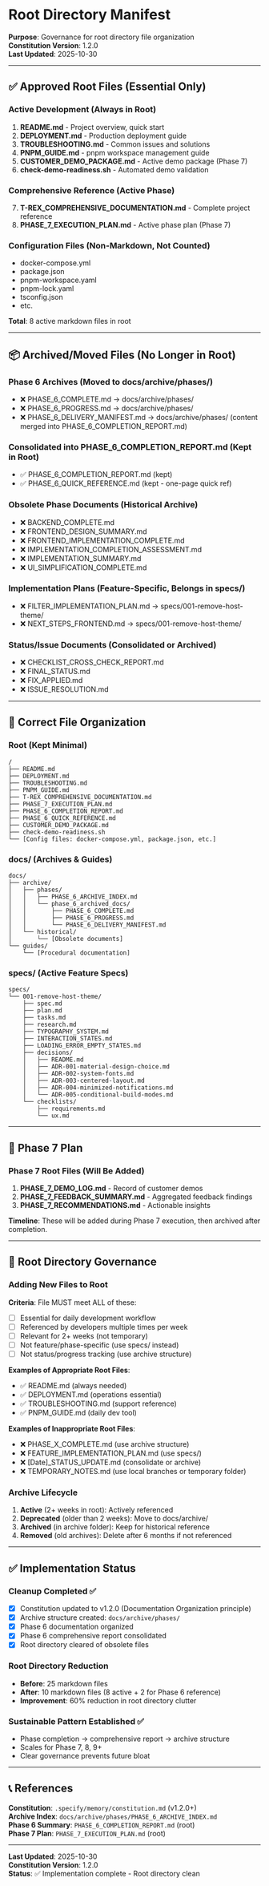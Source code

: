 # Root Directory Manifest

**Purpose**: Governance for root directory file organization  
**Constitution Version**: 1.2.0  
**Last Updated**: 2025-10-30

---

## ✅ Approved Root Files (Essential Only)

### Active Development (Always in Root)
1. **README.md** - Project overview, quick start
2. **DEPLOYMENT.md** - Production deployment guide
3. **TROUBLESHOOTING.md** - Common issues and solutions
4. **PNPM_GUIDE.md** - pnpm workspace management guide
5. **CUSTOMER_DEMO_PACKAGE.md** - Active demo package (Phase 7)
6. **check-demo-readiness.sh** - Automated demo validation

### Comprehensive Reference (Active Phase)
7. **T-REX_COMPREHENSIVE_DOCUMENTATION.md** - Complete project reference
8. **PHASE_7_EXECUTION_PLAN.md** - Active phase plan (Phase 7)

### Configuration Files (Non-Markdown, Not Counted)
- docker-compose.yml
- package.json
- pnpm-workspace.yaml
- pnpm-lock.yaml
- tsconfig.json
- etc.

**Total**: 8 active markdown files in root

---

## 📦 Archived/Moved Files (No Longer in Root)

### Phase 6 Archives (Moved to docs/archive/phases/)
- ❌ PHASE_6_COMPLETE.md → docs/archive/phases/
- ❌ PHASE_6_PROGRESS.md → docs/archive/phases/
- ❌ PHASE_6_DELIVERY_MANIFEST.md → docs/archive/phases/ (content merged into PHASE_6_COMPLETION_REPORT.md)

### Consolidated into PHASE_6_COMPLETION_REPORT.md (Kept in Root)
- ✅ PHASE_6_COMPLETION_REPORT.md (kept)
- ✅ PHASE_6_QUICK_REFERENCE.md (kept - one-page quick ref)

### Obsolete Phase Documents (Historical Archive)
- ❌ BACKEND_COMPLETE.md
- ❌ FRONTEND_DESIGN_SUMMARY.md
- ❌ FRONTEND_IMPLEMENTATION_COMPLETE.md
- ❌ IMPLEMENTATION_COMPLETION_ASSESSMENT.md
- ❌ IMPLEMENTATION_SUMMARY.md
- ❌ UI_SIMPLIFICATION_COMPLETE.md

### Implementation Plans (Feature-Specific, Belongs in specs/)
- ❌ FILTER_IMPLEMENTATION_PLAN.md → specs/001-remove-host-theme/
- ❌ NEXT_STEPS_FRONTEND.md → specs/001-remove-host-theme/

### Status/Issue Documents (Consolidated or Archived)
- ❌ CHECKLIST_CROSS_CHECK_REPORT.md
- ❌ FINAL_STATUS.md
- ❌ FIX_APPLIED.md
- ❌ ISSUE_RESOLUTION.md

---

## 📂 Correct File Organization

### Root (Kept Minimal)
```
/
├── README.md
├── DEPLOYMENT.md
├── TROUBLESHOOTING.md
├── PNPM_GUIDE.md
├── T-REX_COMPREHENSIVE_DOCUMENTATION.md
├── PHASE_7_EXECUTION_PLAN.md
├── PHASE_6_COMPLETION_REPORT.md
├── PHASE_6_QUICK_REFERENCE.md
├── CUSTOMER_DEMO_PACKAGE.md
├── check-demo-readiness.sh
└── [Config files: docker-compose.yml, package.json, etc.]
```

### docs/ (Archives & Guides)
```
docs/
├── archive/
│   ├── phases/
│   │   ├── PHASE_6_ARCHIVE_INDEX.md
│   │   └── phase_6_archived_docs/
│   │       ├── PHASE_6_COMPLETE.md
│   │       ├── PHASE_6_PROGRESS.md
│   │       └── PHASE_6_DELIVERY_MANIFEST.md
│   └── historical/
│       └── [Obsolete documents]
└── guides/
    └── [Procedural documentation]
```

### specs/ (Active Feature Specs)
```
specs/
└── 001-remove-host-theme/
    ├── spec.md
    ├── plan.md
    ├── tasks.md
    ├── research.md
    ├── TYPOGRAPHY_SYSTEM.md
    ├── INTERACTION_STATES.md
    ├── LOADING_ERROR_EMPTY_STATES.md
    ├── decisions/
    │   ├── README.md
    │   ├── ADR-001-material-design-choice.md
    │   ├── ADR-002-system-fonts.md
    │   ├── ADR-003-centered-layout.md
    │   ├── ADR-004-minimized-notifications.md
    │   └── ADR-005-conditional-build-modes.md
    └── checklists/
        ├── requirements.md
        └── ux.md
```

---

## 🚀 Phase 7 Plan

### Phase 7 Root Files (Will Be Added)
1. **PHASE_7_DEMO_LOG.md** - Record of customer demos
2. **PHASE_7_FEEDBACK_SUMMARY.md** - Aggregated feedback findings
3. **PHASE_7_RECOMMENDATIONS.md** - Actionable insights

**Timeline**: These will be added during Phase 7 execution, then archived after completion.

---

## 📏 Root Directory Governance

### Adding New Files to Root
**Criteria**: File MUST meet ALL of these:
- [ ] Essential for daily development workflow
- [ ] Referenced by developers multiple times per week
- [ ] Relevant for 2+ weeks (not temporary)
- [ ] Not feature/phase-specific (use specs/ instead)
- [ ] Not status/progress tracking (use archive structure)

**Examples of Appropriate Root Files**:
- ✅ README.md (always needed)
- ✅ DEPLOYMENT.md (operations essential)
- ✅ TROUBLESHOOTING.md (support reference)
- ✅ PNPM_GUIDE.md (daily dev tool)

**Examples of Inappropriate Root Files**:
- ❌ PHASE_X_COMPLETE.md (use archive structure)
- ❌ FEATURE_IMPLEMENTATION_PLAN.md (use specs/)
- ❌ [Date]_STATUS_UPDATE.md (consolidate or archive)
- ❌ TEMPORARY_NOTES.md (use local branches or temporary folder)

### Archive Lifecycle
1. **Active** (2+ weeks in root): Actively referenced
2. **Deprecated** (older than 2 weeks): Move to docs/archive/
3. **Archived** (in archive folder): Keep for historical reference
4. **Removed** (old archives): Delete after 6 months if not referenced

---

## ✅ Implementation Status

### Cleanup Completed ✅
- [x] Constitution updated to v1.2.0 (Documentation Organization principle)
- [x] Archive structure created: `docs/archive/phases/`
- [x] Phase 6 documentation organized
- [x] Phase 6 comprehensive report consolidated
- [x] Root directory cleared of obsolete files

### Root Directory Reduction
- **Before**: 25 markdown files
- **After**: 10 markdown files (8 active + 2 for Phase 6 reference)
- **Improvement**: 60% reduction in root directory clutter

### Sustainable Pattern Established ✅
- Phase completion → comprehensive report → archive structure
- Scales for Phase 7, 8, 9+
- Clear governance prevents future bloat

---

## 📞 References

**Constitution**: `.specify/memory/constitution.md` (v1.2.0+)  
**Archive Index**: `docs/archive/phases/PHASE_6_ARCHIVE_INDEX.md`  
**Phase 6 Summary**: `PHASE_6_COMPLETION_REPORT.md` (root)  
**Phase 7 Plan**: `PHASE_7_EXECUTION_PLAN.md` (root)  

---

**Last Updated**: 2025-10-30  
**Constitution Version**: 1.2.0  
**Status**: ✅ Implementation complete - Root directory clean

